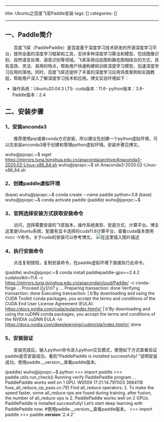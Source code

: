 
--- 
title:  Ubuntu之百度飞浆Paddle安装 
tags: []
categories: [] 

---
## 一、Paddle简介

  百度飞桨（PaddlePaddle）是百度基于深度学习技术研发的开源深度学习平台，提供全面的深度学习框架和工具，支持多种深度学习算法和模型，包括图像识别、自然语言处理、语音识别等领域。飞桨采用动态图和静态图相结合的方式，具有高效、灵活、易用的特点，帮助用户快速构建和训练深度学习模型，加速深度学习应用的落地。同时，百度飞桨还提供了丰富的深度学习应用场景案例和实践教程，帮助用户深入了解深度学习技术和应用。博文实验环境如下：
- 操作系统：Ubuntu20.04.3 LTS- cuda版本：11.6- python版本：3.8- Paddle版本：2.4
## 二、安装步骤

### 1、安装anconda3

  推荐使用pip或者conda方式安装，所以建议先创建一个python虚拟环境，可以先安装anconda3用于创建和管理python虚拟环境。安装步骤见博文。

>  
 wuhs@jqxxpc:~$ wget https://mirrors.tuna.tsinghua.edu.cn/anaconda/archive/Anaconda3-2020.02-Linux-x86_64.sh wuhs@jqxxpc:~$ sh Anaconda3-2020.02-Linux-x86_64.sh 


### 2、创建paddle虚拟环境

>  
 (base) wuhs@jqxxpc:~$ conda create --name paddle python=3.8 (base) wuhs@jqxxpc:~$ conda activate paddle (paddle) wuhs@jqxxpc:~$ 


### 3、官网选择安装方式获取安装命令

  访问，选择需要安装的飞浆版本，操作系统类型、安装方式、计算平台。博主这里是Ubuntu系统，配置有显卡选择的cuda11.6计算平台，查看cuda版本使用nvcc -V命令。关于cuda的安装可以参考博文。 <img src="https://img-blog.csdnimg.cn/d01346f85b5f4234b0480b25336f90fb.png" alt="在这里插入图片描述">

### 4、执行安装命令

  点击复制按钮，复制安装命令，在paddle虚拟环境下直接执行此命令。

>  
 (paddle) wuhs@jqxxpc:~$ conda install paddlepaddle-gpu==2.4.2 cudatoolkit=11.6 -c https://mirrors.tuna.tsinghua.edu.cn/anaconda/cloud/Paddle/ -c conda-forge … Proceed ([y]/n)? y … Preparing transaction: done Verifying transaction: done Executing transaction: | b’By downloading and using the CUDA Toolkit conda packages, you accept the terms and conditions of the CUDA End User License Agreement (EULA): https://docs.nvidia.com/cuda/eula/index.html\n’ | b’By downloading and using the cuDNN conda packages, you accept the terms and conditions of the NVIDIA cuDNN EULA -\n https://docs.nvidia.com/deeplearning/cudnn/sla/index.html\n’ done 


### 5、安装验证

  安装完成后，输入python命令进入python交互模式，使用如下方式查看验证paddle是否安装成功，看到“PaddlePaddle is installed successfully! ”说明安装成功。使用paddle.__version__查看paddle版本。

>  
 (paddle) wuhs@jqxxpc:~$ python &gt;&gt;&gt; import paddle &gt;&gt;&gt; paddle.utils.run_check() Running verify PaddlePaddle program … PaddlePaddle works well on 1 GPU. W0509 17:21:14.797003 3684118 fuse_all_reduce_op_pass.cc:79] Find all_reduce operators: 2. To make the speed faster, some all_reduce ops are fused during training, after fusion, the number of all_reduce ops is 2. PaddlePaddle works well on 2 GPUs. PaddlePaddle is installed successfully! Let’s start deep learning with PaddlePaddle now. #使用paddle.__version__查看paddle版本。 &gt;&gt;&gt; import paddle &gt;&gt;&gt; paddle.**version** ‘2.4.2’ 

